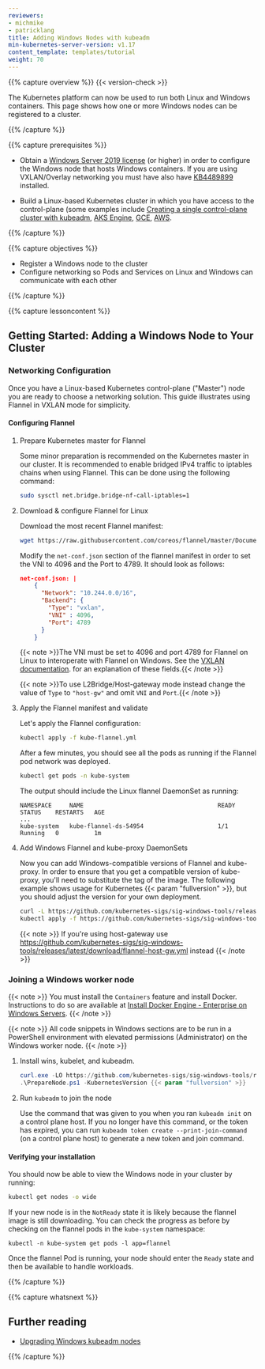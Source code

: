 ```yaml
---
reviewers:
- michmike
- patricklang
title: Adding Windows Nodes with kubeadm
min-kubernetes-server-version: v1.17
content_template: templates/tutorial
weight: 70
---
```


{{% capture overview %}} {{< version-check >}}

The Kubernetes platform can now be used to run both Linux and Windows containers. This page shows how one or more Windows nodes can be registered to a cluster.

{{% /capture %}}


{{% capture prerequisites %}}

* Obtain a [Windows Server 2019 license](https://www.microsoft.com/en-us/cloud-platform/windows-server-pricing)
(or higher) in order to configure the Windows node that hosts Windows containers.
If you are using VXLAN/Overlay networking you must have also have [KB4489899](https://support.microsoft.com/help/4489899) installed.

* Build a Linux-based Kubernetes cluster in which you have access to the control-plane (some examples include [Creating a single control-plane cluster with kubeadm](/docs/setup/production-environment/tools/kubeadm/create-cluster-kubeadm/), [AKS Engine](/docs/setup/production-environment/turnkey/azure/), [GCE](/docs/setup/production-environment/turnkey/gce/), [AWS](/docs/setup/production-environment/turnkey/aws/).

{{% /capture %}}


{{% capture objectives %}}

* Register a Windows node to the cluster
* Configure networking so Pods and Services on Linux and Windows can communicate with each other

{{% /capture %}}


{{% capture lessoncontent %}}

## Getting Started: Adding a Windows Node to Your Cluster

### Networking Configuration

Once you have a Linux-based Kubernetes control-plane ("Master") node you are ready to choose a networking solution. This guide illustrates using Flannel in VXLAN mode for simplicity.

#### Configuring Flannel

1. Prepare Kubernetes master for Flannel

    Some minor preparation is recommended on the Kubernetes master in our cluster. It is recommended to enable bridged IPv4 traffic to iptables chains when using Flannel. This can be done using the following command:

    ```bash
    sudo sysctl net.bridge.bridge-nf-call-iptables=1
    ```

1. Download & configure Flannel for Linux

    Download the most recent Flannel manifest:

    ```bash
    wget https://raw.githubusercontent.com/coreos/flannel/master/Documentation/kube-flannel.yml
    ```

    Modify the `net-conf.json` section of the flannel manifest in order to set the VNI to 4096 and the Port to 4789. It should look as follows:

    ```json
    net-conf.json: |
        {
          "Network": "10.244.0.0/16",
          "Backend": {
            "Type": "vxlan",
            "VNI" : 4096,
            "Port": 4789
          }
        }
    ```

    {{< note >}}The VNI must be set to 4096 and port 4789 for Flannel on Linux to interoperate with Flannel on Windows. See the [VXLAN documentation](https://github.com/coreos/flannel/blob/master/Documentation/backends.md#vxlan).
    for an explanation of these fields.{{< /note >}}

    {{< note >}}To use L2Bridge/Host-gateway mode instead change the value of `Type` to `"host-gw"` and omit `VNI` and `Port`.{{< /note >}}

1. Apply the Flannel manifest and validate

    Let's apply the Flannel configuration:

    ```bash
    kubectl apply -f kube-flannel.yml
    ```

    After a few minutes, you should see all the pods as running if the Flannel pod network was deployed.

    ```bash
    kubectl get pods -n kube-system
    ```

    The output should include the Linux flannel DaemonSet as running:

    ```
    NAMESPACE     NAME                                      READY        STATUS    RESTARTS   AGE
    ...
    kube-system   kube-flannel-ds-54954                     1/1          Running   0          1m
    ```

1. Add Windows Flannel and kube-proxy DaemonSets

    Now you can add Windows-compatible versions of Flannel and kube-proxy. In order
    to ensure that you get a compatible version of kube-proxy, you'll need to substitute
    the tag of the image. The following example shows usage for Kubernetes {{< param "fullversion" >}},
    but you should adjust the version for your own deployment.

    ```bash
    curl -L https://github.com/kubernetes-sigs/sig-windows-tools/releases/latest/download/kube-proxy.yml | sed 's/VERSION/{{< param "fullversion" >}}/g' | kubectl apply -f -
    kubectl apply -f https://github.com/kubernetes-sigs/sig-windows-tools/releases/latest/download/flannel-overlay.yml
    ```

    {{< note >}}
    If you're using host-gateway use https://github.com/kubernetes-sigs/sig-windows-tools/releases/latest/download/flannel-host-gw.yml instead
    {{< /note >}}

### Joining a Windows worker node
{{< note >}}
You must install the `Containers` feature and install Docker. Instructions
to do so are available at [Install Docker Engine - Enterprise on Windows Servers](https://docs.docker.com/ee/docker-ee/windows/docker-ee/#install-docker-engine---enterprise).
{{< /note >}}

{{< note >}}
All code snippets in Windows sections are to be run in a PowerShell environment
with elevated permissions (Administrator) on the Windows worker node.
{{< /note >}}

1. Install wins, kubelet, and kubeadm.

   ```PowerShell
   curl.exe -LO https://github.com/kubernetes-sigs/sig-windows-tools/releases/latest/download/PrepareNode.ps1
   .\PrepareNode.ps1 -KubernetesVersion {{< param "fullversion" >}}
   ```

1. Run `kubeadm` to join the node

    Use the command that was given to you when you ran `kubeadm init` on a control plane host.
    If you no longer have this command, or the token has expired, you can run `kubeadm token create --print-join-command`
    (on a control plane host) to generate a new token and join command.


#### Verifying your installation
You should now be able to view the Windows node in your cluster by running:

```bash
kubectl get nodes -o wide
```

If your new node is in the `NotReady` state it is likely because the flannel image is still downloading.
You can check the progress as before by checking on the flannel pods in the `kube-system` namespace:

```shell
kubectl -n kube-system get pods -l app=flannel
```

Once the flannel Pod is running, your node should enter the `Ready` state and then be available to handle workloads.

{{% /capture %}}

{{% capture whatsnext %}}

## Further reading
- [Upgrading Windows kubeadm nodes](/docs/tasks/administer-cluster/kubeadm/upgrading-windows-nodes)

{{% /capture %}}
